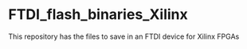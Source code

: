 # FTDI_flash_binaries_Xilinx
 This repository has the files to save in an FTDI device for Xilinx FPGAs
